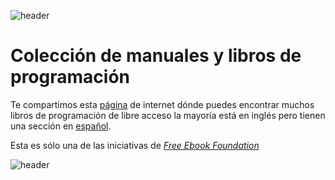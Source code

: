 
![header](/Tutoriales-IFC/assets/header.png)









# Colección de manuales y libros de programación

Te compartimos esta [página](https://ebookfoundation.github.io/free-programming-books-search/) de internet dónde puedes encontrar muchos libros de programación de libre acceso la mayoría está en inglés pero tienen una sección en [español](https://ebookfoundation.github.io/free-programming-books-search/?&sect=books&file=free-programming-books-es.md).

Esta es sólo una de las iniciativas de [_Free Ebook Foundation_](https://ebookfoundation.org/) 









![header](/Tutoriales-IFC/assets/header.png)

